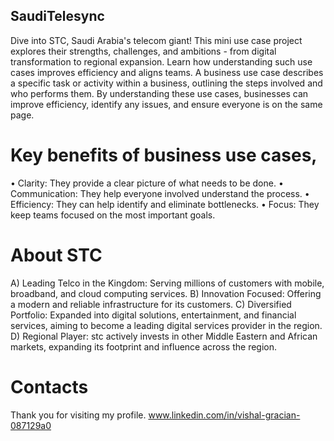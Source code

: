 ## SaudiTelesync
Dive into STC, Saudi Arabia's telecom giant! This mini use case project explores their strengths, challenges, and ambitions - from digital transformation to regional expansion. 
Learn how understanding such use cases improves efficiency and aligns teams. A business use case describes a specific task or activity within a business, outlining the steps involved and who performs them. 
By understanding these use cases, businesses can improve efficiency, identify any issues, and ensure everyone is on the same page.

# Key benefits of business use cases,
•	Clarity: They provide a clear picture of what needs to be done.
•	Communication: They help everyone involved understand the process.
•	Efficiency: They can help identify and eliminate bottlenecks.
•	Focus: They keep teams focused on the most important goals.

# About STC
A) Leading Telco in the Kingdom: Serving millions of customers with mobile, broadband, and cloud computing services.
B) Innovation Focused: Offering a modern and reliable infrastructure for its customers.
C) Diversified Portfolio: Expanded into digital solutions, entertainment, and financial services, aiming to become a leading digital services provider in the region.
D) Regional Player: stc actively invests in other Middle Eastern and African markets, expanding its footprint and influence across the region.

# Contacts
Thank you for visiting my profile. www.linkedin.com/in/vishal-gracian-087129a0
